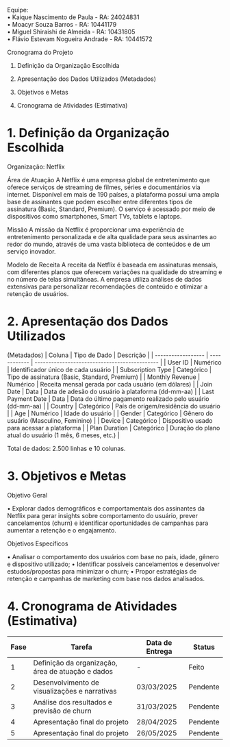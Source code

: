 

Equipe:  
• Kaique Nascimento de Paula - RA: 24024831  
• Moacyr Souza Barros - RA: 10441179  
• Miguel Shiraishi de Almeida - RA: 10431805  
• Flávio Estevam Nogueira Andrade - RA: 10441572  

Cronograma do Projeto
1. Definição da Organização Escolhida 

2. Apresentação dos Dados Utilizados (Metadados) 

3. Objetivos e Metas

4. Cronograma de Atividades (Estimativa)

# 1. Definição da Organização Escolhida

Organização: Netflix 

Área de Atuação 
A Netflix é uma empresa global de entretenimento que oferece serviços de streaming de filmes, séries e documentários via internet. Disponível em mais de 190 países, a plataforma 
possui uma ampla base de assinantes que podem escolher entre diferentes tipos de assinatura (Basic, Standard, Premium). O serviço é acessado por meio de dispositivos como
smartphones, Smart TVs, tablets e laptops.

Missão 
A missão da Netflix é proporcionar uma experiência de entretenimento personalizada e de alta qualidade para seus assinantes ao redor do mundo, através de uma vasta biblioteca de
conteúdos e de um serviço inovador.

Modelo de Receita 
A receita da Netflix é baseada em assinaturas mensais, com diferentes planos que oferecem variações na qualidade do streaming e no número de telas simultâneas. A empresa utiliza 
análises de dados extensivas para personalizar recomendações de conteúdo e otimizar a retenção de usuários.

# 2. Apresentação dos Dados Utilizados

(Metadados)
| Coluna             | Tipo de Dado | Descrição                                    |
| ------------------ | ------------ | --------------------------------------------- |
| User ID            | Numérico     | Identificador único de cada usuário           |
| Subscription Type  | Categórico   | Tipo de assinatura (Basic, Standard, Premium) |
| Monthly Revenue    | Numérico     | Receita mensal gerada por cada usuário (em dólares) |
| Join Date          | Data         | Data de adesão do usuário à plataforma (dd-mm-aa) |
| Last Payment Date  | Data         | Data do último pagamento realizado pelo usuário (dd-mm-aa) |
| Country            | Categórico   | País de origem/residência do usuário           |
| Age                | Numérico     | Idade do usuário                               |
| Gender             | Categórico   | Gênero do usuário (Masculino, Feminino)       |
| Device             | Categórico   | Dispositivo usado para acessar a plataforma   |
| Plan Duration      | Categórico   | Duração do plano atual do usuário (1 mês, 6 meses, etc.) |

Total de dados: 2.500 linhas e 10 colunas. 

# 3. Objetivos e Metas  

Objetivo Geral  

• Explorar dados demográficos e comportamentais dos assinantes da Netflix para gerar insights sobre comportamento do usuário, prever cancelamentos (churn) e identificar 
oportunidades de campanhas para aumentar a retenção e o engajamento. 

Objetivos Específicos  

• Analisar o comportamento dos usuários com base no país, idade, gênero e dispositivo utilizado; 
• Identificar possíveis cancelamentos e desenvolver estudos/propostas para minimizar o churn;
• Propor estratégias de retenção e campanhas de marketing com base nos dados analisados.

# 4. Cronograma de Atividades (Estimativa)

| Fase | Tarefa                                      | Data de Entrega | Status    |
|------|---------------------------------------------|-----------------|-----------|
| 1    | Definição da organização, área de atuação e dados | -               | Feito     |
| 2    | Desenvolvimento de visualizações e narrativas | 03/03/2025      | Pendente  |
| 3    | Análise dos resultados e previsão de churn    | 31/03/2025      | Pendente  |
| 4    | Apresentação final do projeto                | 28/04/2025      | Pendente  |
| 5 | Apresentação final do projeto                | 26/05/2025      | Pendente |
